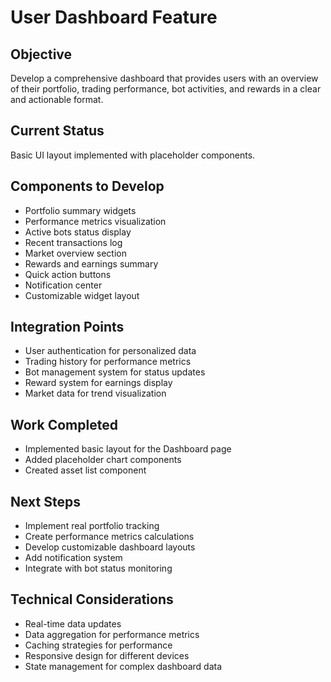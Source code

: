 
# User Dashboard Feature

## Objective
Develop a comprehensive dashboard that provides users with an overview of their portfolio, trading performance, bot activities, and rewards in a clear and actionable format.

## Current Status
Basic UI layout implemented with placeholder components.

## Components to Develop
- Portfolio summary widgets
- Performance metrics visualization
- Active bots status display
- Recent transactions log
- Market overview section
- Rewards and earnings summary
- Quick action buttons
- Notification center
- Customizable widget layout

## Integration Points
- User authentication for personalized data
- Trading history for performance metrics
- Bot management system for status updates
- Reward system for earnings display
- Market data for trend visualization

## Work Completed
- Implemented basic layout for the Dashboard page
- Added placeholder chart components
- Created asset list component

## Next Steps
- Implement real portfolio tracking
- Create performance metrics calculations
- Develop customizable dashboard layouts
- Add notification system
- Integrate with bot status monitoring

## Technical Considerations
- Real-time data updates
- Data aggregation for performance metrics
- Caching strategies for performance
- Responsive design for different devices
- State management for complex dashboard data
